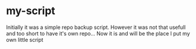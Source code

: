 # my-script

Initially it was a simple repo backup script. However it was not that usefull and too short to have it's own repo... Now it is and will be the place I put my own little script 
